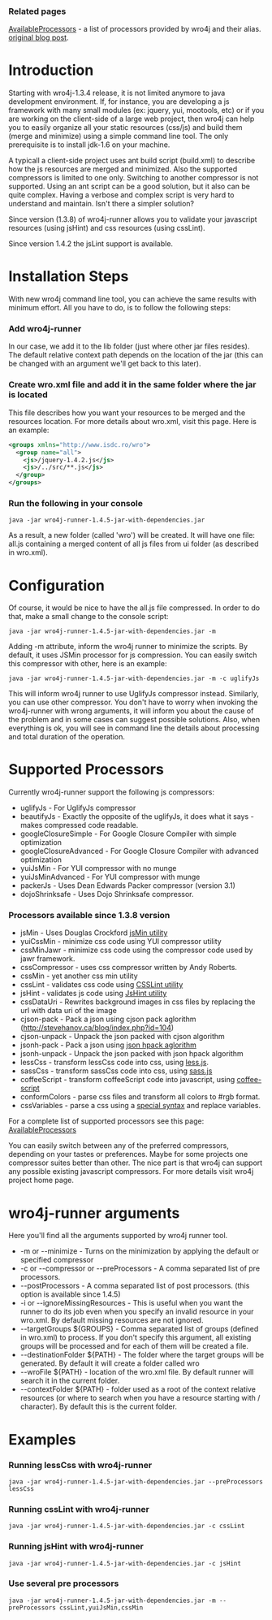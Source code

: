 ### Related pages 
[AvailableProcessors](AvailableProcessors) - a list of processors provided by wro4j and their alias.
[original blog post](http://web-resource-optimization.blogspot.com/2011/02/simple-client-side-build-system-with.html).


# Introduction
Starting with wro4j-1.3.4 release, it is not limited anymore to java development environment. If, for instance, you are developing a js framework with many small modules (ex: jquery, yui, mootools, etc) or if you are working on the client-side of a large web project, then wro4j can help you to easily organize all your static resources (css/js) and build them (merge and minimize) using a simple command line tool. The only prerequisite is to install jdk-1.6 on your machine.

A typicall a client-side project uses ant build script (build.xml) to describe how the js resources are merged and minimized. Also the supported compressors is limited to one only. Switching to another compressor is not supported. Using an ant script can be a good solution, but it also can be quite complex. Having a verbose and complex script is very hard to understand and maintain. Isn't there a simpler solution?

Since version (1.3.8) of wro4j-runner allows you to validate your javascript resources (using jsHint) and css resources (using cssLint). 

Since version 1.4.2 the jsLint support is available.

# Installation Steps
With new wro4j command line tool, you can achieve the same results with minimum effort. All you have to do, is to follow the following steps:

### Add wro4j-runner
 In our case, we add it to the lib folder (just where other jar files resides). The default relative context path depends on the location of the jar (this can be changed with an argument we'll get back to this later).

### Create wro.xml file and add it in the same folder where the jar is located
This file describes how you want your resources to be merged and the resources location. For more details about wro.xml, visit this page. Here is an example:
```xml
<groups xmlns="http://www.isdc.ro/wro">
  <group name="all">
    <js>/jquery-1.4.2.js</js>
    <js>/../src/**.js</js> 
  </group>
</groups>
```
### Run the following in your console
```
java -jar wro4j-runner-1.4.5-jar-with-dependencies.jar
```
As a result, a new folder (called 'wro') will be created. It will have one file: all.js containing a merged content of all js files from ui folder (as described in wro.xml).

# Configuration
Of course, it would be nice to have the all.js file compressed. In order to do that, make a small change to the console script:
```
java -jar wro4j-runner-1.4.5-jar-with-dependencies.jar -m
```
Adding -m attribute, inform the wro4j runner to minimize the scripts. By default, it uses JSMin processor for js compression. You can easily switch this compressor with other, here is an example:
```
java -jar wro4j-runner-1.4.5-jar-with-dependencies.jar -m -c uglifyJs
```
This will inform wro4j runner to use UglifyJs compressor instead. Similarly, you can use other compressor.
You don't have to worry when invoking the wro4j-runner with wrong arguments, it will inform you about the cause of the problem and in some cases can suggest possible solutions. Also, when everything is ok, you will see in command line the details about processing and total duration of the operation.

# Supported Processors
Currently wro4j-runner support the following js compressors:
  * uglifyJs - For UglifyJs compressor
  * beautifyJs - Exactly the opposite of the uglifyJs, it does what it says - makes compressed code readable.
  * googleClosureSimple - For Google Closure Compiler with simple optimization
  * googleClosureAdvanced - For Google Closure Compiler with advanced optimization
  * yuiJsMin - For YUI compressor with no munge
  * yuiJsMinAdvanced - For YUI compressor with munge
  * packerJs - Uses Dean Edwards Packer compressor (version 3.1)
  * dojoShrinksafe - Uses Dojo Shrinksafe compressor.
### Processors available since 1.3.8 version
  * jsMin - Uses Douglas Crockford [jsMin utility](http://www.crockford.com/javascript/jsmin.html)
  * yuiCssMin - minimize css code using YUI compressor utility
  * cssMinJawr - minimize css code using the compressor code used by jawr framework.
  * cssCompressor - uses css compressor written by Andy Roberts.
  * cssMin - yet another css min utility
  * cssLint - validates css code using [CSSLint utility](https://github.com/stubbornella/csslint)
  * jsHint - validates js code using [JsHint utility](http://jshint.com/)
  * cssDataUri - Rewrites background images in css files by replacing the url with data uri of the image
  * cjson-pack - Pack a json using cjson pack aglorithm (http://stevehanov.ca/blog/index.php?id=104)
  * cjson-unpack - Unpack the json packed with cjson algorithm
  * jsonh-pack - Pack a json using [json hpack aglorithm](https://github.com/WebReflection/json.hpack)
  * jsonh-unpack - Unpack the json packed with json hpack algorithm
  * lessCss - transform lessCss code into css, using [less.js](https://github.com/cloudhead/less.js).
  * sassCss - transform sassCss code into css, using [sass.js](https://github.com/visionmedia/sass.js)
  * coffeeScript - transform coffeeScript code into javascript, using [coffee-script](http://jashkenas.github.com/coffee-script/)
  * conformColors - parse css files and transform all colors to #rgb format.
  * cssVariables - parse a css using a [special syntax](http://disruptive-innovations.com/zoo/cssvariables/) and replace variables.

For a complete list of supported processors see this page: [AvailableProcessors](AvailableProcessors)

You can easily switch between any of the preferred compressors, depending on your tastes or preferences. Maybe for some projects one compressor suites better than other. The nice part is that wro4j can support any possible existing javascript compressors. For more details visit wro4j project home page.

# wro4j-runner arguments
Here you'll find all the arguments supported by wro4j runner tool.

  * -m or --minimize - Turns on the minimization by applying the default or specified compressor
  * -c or --compressor or --preProcessors - A comma separated list of pre processors.
  * --postProcessors - A comma separated list of post processors. (this option is available since 1.4.5) 
  * -i or --ignoreMissingResources - This is useful when you want the runner to do its job even when you specify an invalid resource in your wro.xml. By default missing resources are not ignored.
  * --targetGroups ${GROUPS} - Comma separated list of groups (defined in wro.xml) to process. If you don't specify this argument, all existing groups will be processed and for each of them will be created a file.
  * --destinationFolder ${PATH} - The folder where the target groups will be generated. By default it will create a folder called wro
  * --wroFile ${PATH} - location of the wro.xml file. By default runner will search it in the current folder.
  * --contextFolder ${PATH} - folder used as a root of the context relative resources (or where to search when you have a resource starting with / character). By default this is the current folder.

# Examples
### Running lessCss with wro4j-runner
```
java -jar wro4j-runner-1.4.5-jar-with-dependencies.jar --preProcessors lessCss
```
### Running cssLint with wro4j-runner
```
java -jar wro4j-runner-1.4.5-jar-with-dependencies.jar -c cssLint
```
### Running jsHint with wro4j-runner
```
java -jar wro4j-runner-1.4.5-jar-with-dependencies.jar -c jsHint
```

### Use several pre processors
```
java -jar wro4j-runner-1.4.5-jar-with-dependencies.jar -m --preProcessors cssLint,yuiJsMin,cssMin 
```
